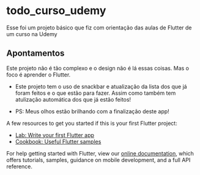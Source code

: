 # todo_curso_udemy

Esse foi um projeto básico que fiz com orientação das aulas de Flutter de um curso na Udemy

## Apontamentos

Este projeto não é tão complexo e o design não é lá essas coisas.
Mas o foco é aprender o Flutter.

- Este projeto tem o uso de snackbar e atualização da lista dos que já foram feitos e o que estão para fazer.
Assim como também tem atulização automática dos que já estão feitos!

* PS: Meus olhos estão brilhando com a finalização deste app!

A few resources to get you started if this is your first Flutter project:

- [Lab: Write your first Flutter app](https://flutter.dev/docs/get-started/codelab)
- [Cookbook: Useful Flutter samples](https://flutter.dev/docs/cookbook)

For help getting started with Flutter, view our
[online documentation](https://flutter.dev/docs), which offers tutorials,
samples, guidance on mobile development, and a full API reference.
